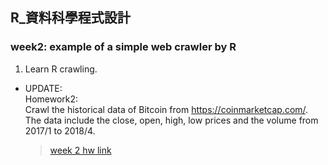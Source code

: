 ## R_資料科學程式設計
### week2: example of a simple web crawler by R
1. Learn R crawling.
* UPDATE:  
Homework2:  
Crawl the historical data of Bitcoin from https://coinmarketcap.com/. The data include the close, open, high, low prices and the volume from 2017/1 to 2018/4.
  >[week 2 hw link](https://htmlpreview.github.io/?https://github.com/B04902039/DataScienceProgramming2018spring/blob/master/week_2/self_practice/RCrawlerPractice_BitcoinHistoricalData.html)